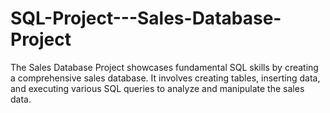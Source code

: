 # SQL-Project---Sales-Database-Project
The Sales Database Project showcases fundamental SQL skills by creating a comprehensive sales database. It involves creating tables, inserting data, and executing various SQL queries to analyze and manipulate the sales data.
